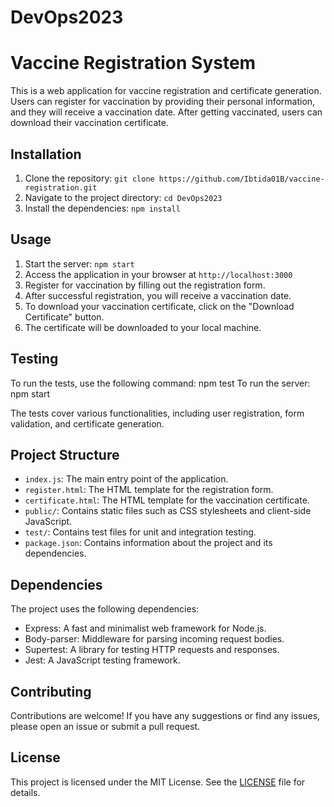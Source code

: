 # DevOps2023
# Vaccine Registration System

This is a web application for vaccine registration and certificate generation. Users can register for vaccination by providing their personal information, and they will receive a vaccination date. After getting vaccinated, users can download their vaccination certificate.

## Installation

1. Clone the repository: `git clone https://github.com/Ibtida01B/vaccine-registration.git`
2. Navigate to the project directory: `cd DevOps2023`
3. Install the dependencies: `npm install`

## Usage

1. Start the server: `npm start`
2. Access the application in your browser at `http://localhost:3000`
3. Register for vaccination by filling out the registration form.
4. After successful registration, you will receive a vaccination date.
5. To download your vaccination certificate, click on the "Download Certificate" button.
6. The certificate will be downloaded to your local machine.

## Testing

To run the tests, use the following command:
npm test
To run the server:
npm start


The tests cover various functionalities, including user registration, form validation, and certificate generation.

## Project Structure

- `index.js`: The main entry point of the application.
- `register.html`: The HTML template for the registration form.
- `certificate.html`: The HTML template for the vaccination certificate.
- `public/`: Contains static files such as CSS stylesheets and client-side JavaScript.
- `test/`: Contains test files for unit and integration testing.
- `package.json`: Contains information about the project and its dependencies.

## Dependencies

The project uses the following dependencies:

- Express: A fast and minimalist web framework for Node.js.
- Body-parser: Middleware for parsing incoming request bodies.
- Supertest: A library for testing HTTP requests and responses.
- Jest: A JavaScript testing framework.

## Contributing

Contributions are welcome! If you have any suggestions or find any issues, please open an issue or submit a pull request.

## License

This project is licensed under the MIT License. See the [LICENSE](LICENSE) file for details.


